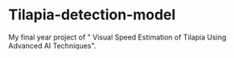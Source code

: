 # Tilapia-detection-model
My final year project of " Visual Speed Estimation of Tilapia Using Advanced AI Techniques".
